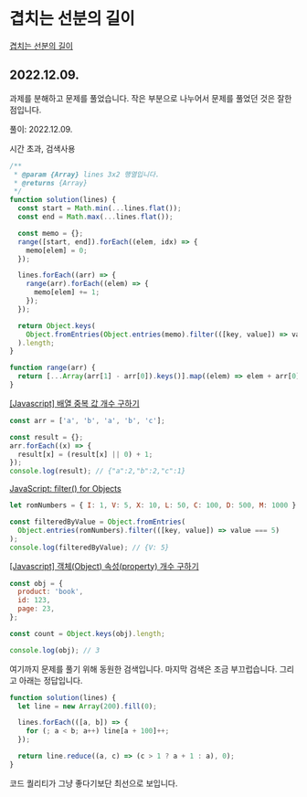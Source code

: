 # 겹치는 선분의 길이

[겹치는 선분의 길이](https://school.programmers.co.kr/learn/courses/30/lessons/120876)

## 2022.12.09.

과제를 분해하고 문제를 풀었습니다. 작은 부분으로 나누어서 문제를 풀었던 것은 잘한 점입니다.

풀이: 2022.12.09.

시간 초과, 검색사용

```js
/**
 * @param {Array} lines 3x2 행열입니다.
 * @returns {Array}
 */
function solution(lines) {
  const start = Math.min(...lines.flat());
  const end = Math.max(...lines.flat());

  const memo = {};
  range([start, end]).forEach((elem, idx) => {
    memo[elem] = 0;
  });

  lines.forEach((arr) => {
    range(arr).forEach((elem) => {
      memo[elem] += 1;
    });
  });

  return Object.keys(
    Object.fromEntries(Object.entries(memo).filter(([key, value]) => value > 1))
  ).length;
}

function range(arr) {
  return [...Array(arr[1] - arr[0]).keys()].map((elem) => elem + arr[0]);
}
```

[[Javascript] 배열 중복 값 개수 구하기](https://hianna.tistory.com/459)

```js
const arr = ['a', 'b', 'a', 'b', 'c'];

const result = {};
arr.forEach((x) => {
  result[x] = (result[x] || 0) + 1;
});
console.log(result); // {"a":2,"b":2,"c":1}
```

[JavaScript: filter() for Objects](https://stackoverflow.com/questions/5072136/javascript-filter-for-objects)

```js
let romNumbers = { I: 1, V: 5, X: 10, L: 50, C: 100, D: 500, M: 1000 };

const filteredByValue = Object.fromEntries(
  Object.entries(romNumbers).filter(([key, value]) => value === 5)
);
console.log(filteredByValue); // {V: 5}
```

[[Javascript] 객체(Object) 속성(property) 개수 구하기](https://hianna.tistory.com/452)

```js
const obj = {
  product: 'book',
  id: 123,
  page: 23,
};

const count = Object.keys(obj).length;

console.log(obj); // 3
```

여기까지 문제를 풀기 위해 동원한 검색입니다. 마지막 검색은 조금 부끄럽습니다. 그리고 아래는 정답입니다.

```js
function solution(lines) {
  let line = new Array(200).fill(0);

  lines.forEach(([a, b]) => {
    for (; a < b; a++) line[a + 100]++;
  });

  return line.reduce((a, c) => (c > 1 ? a + 1 : a), 0);
}
```

코드 퀄리티가 그냥 좋다기보단 최선으로 보입니다.
